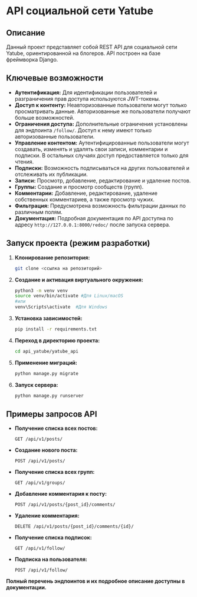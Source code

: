# API социальной сети Yatube

## Описание

Данный проект представляет собой REST API для социальной сети Yatube, ориентированной на блогеров.  API построен на базе фреймворка Django.

## Ключевые возможности

*   **Аутентификация:** Для идентификации пользователей и разграничения прав доступа используются JWT-токены.
*   **Доступ к контенту:** Неавторизованные пользователи могут только просматривать данные. Авторизованные же пользователи получают больше возможностей.
*   **Ограничения доступа:** Дополнительные ограничения установлены для эндпоинта `/follow/`. Доступ к нему имеют только авторизованные пользователи.
*   **Управление контентом:** Аутентифицированные пользователи могут создавать, изменять и удалять свои записи, комментарии и подписки. В остальных случаях доступ предоставляется только для чтения.
*   **Подписки:** Возможность подписываться на других пользователей и отслеживать их публикации.
*   **Записи:** Просмотр, добавление, редактирование и удаление постов.
*   **Группы:** Создание и просмотр сообществ (групп).
*   **Комментарии:** Добавление, редактирование, удаление собственных комментариев, а также просмотр чужих.
*   **Фильтрация:** Предусмотрена возможность фильтрации данных по различным полям.
*   **Документация:** Подробная документация по API доступна по адресу `http://127.0.0.1:8000/redoc/` после запуска сервера.

## Запуск проекта (режим разработки)

1.  **Клонирование репозитория:**
    ```bash
    git clone <ссылка на репозиторий>
    ```
2.  **Создание и активация виртуального окружения:**
    ```bash
    python3 -m venv venv
    source venv/bin/activate #Для Linux/macOS
    #или
    venv\Scripts\activate  #Для Windows
    ```
3.  **Установка зависимостей:**
    ```bash
    pip install -r requirements.txt
    ```
4.  **Переход в директорию проекта:**
    ```bash
    cd api_yatube/yatube_api
    ```
5.  **Применение миграций:**
    ```bash
    python manage.py migrate
    ```
6.  **Запуск сервера:**
    ```bash
    python manage.py runserver
    ```

## Примеры запросов API

*   **Получение списка всех постов:**
    ```
    GET /api/v1/posts/
    ```
*   **Создание нового поста:**
    ```
    POST /api/v1/posts/
    ```
*   **Получение списка всех групп:**
    ```
    GET /api/v1/groups/
    ```
*   **Добавление комментария к посту:**
    ```
    POST /api/v1/posts/{post_id}/comments/
    ```
*   **Удаление комментария:**
    ```
    DELETE /api/v1/posts/{post_id}/comments/{id}/
    ```
*   **Получение списка подписок:**
    ```
    GET /api/v1/follow/
    ```
*   **Подписка на пользователя:**
    ```
    POST /api/v1/follow/
    ```

**Полный перечень эндпоинтов и их подробное описание доступны в документации.**
